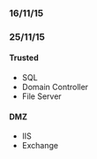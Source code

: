 ### 16/11/15 ###


### 25/11/15 ###

#### Trusted
- SQL
- Domain Controller
- File Server
#### DMZ
- IIS
- Exchange
